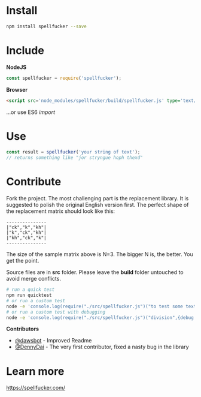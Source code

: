 Install
=======

```sh
npm install spellfucker --save
```

Include
=======

**NodeJS** 

```js
const spellfucker = require('spellfucker');
```

**Browser**

```html
<script src='node_modules/spellfucker/build/spellfucker.js' type='text/javascript'></script>
```
...or use ES6 *import*

Use
===

```js
const result = spellfucker('your string of text'); 
// returns something like "jor stryngue hoph thexd"
```

Contribute
==========

Fork the project. The most challenging part is the replacement library. It is suggested to polish the original English version first. The perfect shape of the replacement matrix should look like this:

```
---------------
|"ck","k","kh"|
|"k","ck","kh"|
|"kh","ck","k"|
---------------
```

The size of the sample matrix above is N=3. The bigger N is, the better. You get the point.

Source files are in **src** folder. Please leave the **build** folder untouched to avoid merge conflicts.

```sh
# run a quick test
npm run quicktest
# or run a custom test
node -e 'console.log(require("./src/spellfucker.js")("to test some text"))'
# or run a custom test with debugging
node -e 'console.log(require("./src/spellfucker.js")("division",{debug:3}))'
```

**Contributors**

- [@dawsbot](https://github.com/dawsbot) - Improved Readme
- [@DennyDai](https://github.com/DennyDai) - The very first contributor, fixed a nasty bug in the library

Learn more
===========

https://spellfucker.com/
